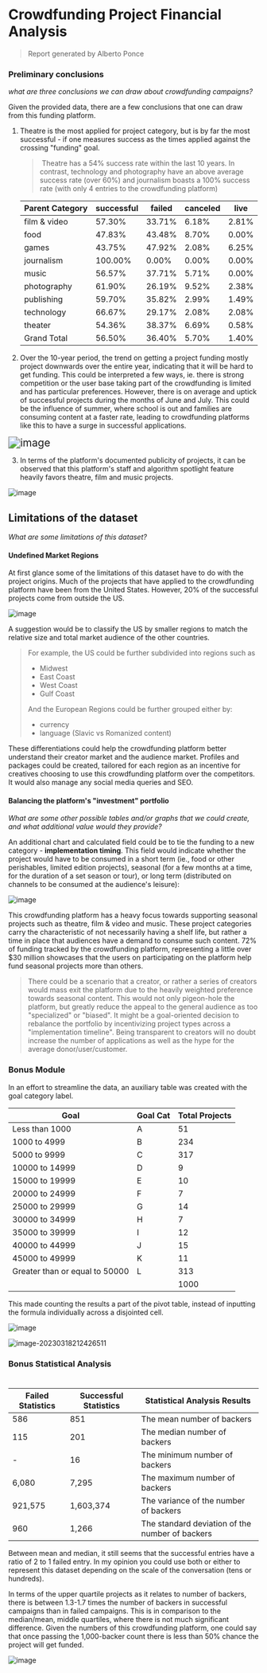 # Crowdfunding Project Financial Analysis

> Report generated by Alberto Ponce

### Preliminary conclusions 

*what are three conclusions we can draw about crowdfunding campaigns?*

Given the provided data, there are a few conclusions that one can draw from this funding platform. 

1. Theatre is the most applied for project category, but is by far the most successful - if one measures success as the times applied against the crossing "funding"  goal.  

   > ​	Theatre has a 54% success rate within the last 10 years. In contrast, technology and photography have an above average success rate (over 60%) and journalism boasts a 100% success rate (with only 4 entries to the crowdfunding platform)

   | Parent Category | successful | failed | canceled | live  |
   | --------------- | ---------- | ------ | -------- | ----- |
   | film & video    | 57.30%     | 33.71% | 6.18%    | 2.81% |
   | food            | 47.83%     | 43.48% | 8.70%    | 0.00% |
   | games           | 43.75%     | 47.92% | 2.08%    | 6.25% |
   | journalism      | 100.00%    | 0.00%  | 0.00%    | 0.00% |
   | music           | 56.57%     | 37.71% | 5.71%    | 0.00% |
   | photography     | 61.90%     | 26.19% | 9.52%    | 2.38% |
   | publishing      | 59.70%     | 35.82% | 2.99%    | 1.49% |
   | technology      | 66.67%     | 29.17% | 2.08%    | 2.08% |
   | theater         | 54.36%     | 38.37% | 6.69%    | 0.58% |
   | Grand Total     | 56.50%     | 36.40% | 5.70%    | 1.40% |

2.  Over the 10-year period, the trend on getting a project funding mostly project downwards over the entire year, indicating that it will be hard to get funding. This could be interpreted a few ways, ie. there is strong competition or the user base taking part of the crowdfunding is limited and has particular preferences. However, there is on average and uptick of successful projects during the months of June and July. This could be the influence of summer, where school is out and families are consuming content at a faster rate, leading to crowdfunding platforms like this to have a surge in successful applications.

<img src="Pictures/WC01_outcomebymonth.png" alt="image" style="zoom:150%;" />



3.  In terms of the platform's documented publicity of projects, it can be observed that this platform's staff and algorithm spotlight feature heavily favors theatre, film and music projects.

   ![image](Pictures/WC01_staffpick.png)



## Limitations of the dataset

*What are some limitations of this dataset?*

#### Undefined Market Regions

At first glance some of the limitations of this dataset have to do with the project origins. Much of the projects that have applied to the crowdfunding platform have been from the United States. However, 20% of the successful projects come from outside the US. 

![image](Pictures/WC01_bycountry.png)

A suggestion would be to classify the US by smaller regions to match the relative size and total market audience of the other countries. 

> For example, the US could be further subdivided into regions such as
>
> - Midwest
> - East Coast
> - West Coast
> - Gulf Coast
>
> And the European Regions could be further grouped either by:
>
> - currency
> - language (Slavic vs Romanized content)

These differentiations could help the crowdfunding platform better understand their creator market and the audience market. Profiles and packages could be created, tailored for each region as an incentive for creatives choosing to use this crowdfunding platform over the competitors. It would also manage any social media queries and SEO.

#### Balancing the platform's "investment" portfolio

*What are some other possible tables and/or graphs that we could create, and what additional value would they provide?*

An additional chart and calculated field could be to tie the funding to a new category - **implementation timing**. This  field would indicate whether the project would have to be consumed in a short term (ie., food or other perishables, limited edition projects), seasonal (for a few months at a time, for the duration of a set season or tour), or long term (distributed on channels to be consumed at the audience's leisure):

![image](Pictures/WC01_bytiming.png)

This crowdfunding platform has a heavy focus towards supporting seasonal projects such as theatre, film & video and music. These project categories carry the characteristic of  not necessarily having a shelf life, but rather a time in place that audiences have a demand to consume such content. 72% of funding tracked by the crowdfunding platform, representing a little over $30 million showcases that the users on participating on the platform help fund seasonal projects more than others. 

> There could be a scenario that a creator, or rather a series of creators would mass exit the platform due to the heavily weighted preference towards seasonal content. This would not only pigeon-hole the platform, but greatly reduce the appeal to the general audience as too "specialized" or "biased". It might be a goal-oriented decision to rebalance the portfolio by incentivizing project types across a  "implementation timeline". Being transparent to creators will no doubt increase the number of applications as well as the hype for the average donor/user/customer.



### Bonus Module

In an effort to streamline the data, an auxiliary table was created with the goal category label. 

| **Goal**                        | **Goal  Cat** | **Total  Projects** |
| ------------------------------- | ------------- | ------------------- |
| Less than 1000                  | A             | 51                  |
| 1000 to 4999                    | B             | 234                 |
| 5000 to 9999                    | C             | 317                 |
| 10000 to 14999                  | D             | 9                   |
| 15000 to 19999                  | E             | 10                  |
| 20000 to 24999                  | F             | 7                   |
| 25000 to 29999                  | G             | 14                  |
| 30000 to 34999                  | H             | 7                   |
| 35000 to 39999                  | I             | 12                  |
| 40000 to 44999                  | J             | 15                  |
| 45000 to 49999                  | K             | 11                  |
| Greater than or equal  to 50000 | L             | 313                 |
|                                 |               | 1000                |

This made counting the results a part of the pivot table, instead of inputting the formula individually across a disjointed cell. 

![image](Pictures/WC01_bygoaloutcome.png)

![image-20230318212426511](Pictures\WC01_graphoutcomebygoals)

### Bonus Statistical Analysis

#  

| **Failed Statistics** | **Successful Statistics** | **Statistical Analysis  Results**               |
| --------------------- | ------------------------- | ----------------------------------------------- |
| 586                   | 851                       | The mean number of backers                      |
| 115                   | 201                       | The median number of backers                    |
| -                     | 16                        | The minimum number of backers                   |
| 6,080                 | 7,295                     | The maximum number of backers                   |
| 921,575               | 1,603,374                 | The variance of the number of backers           |
| 960                   | 1,266                     | The standard deviation of the number of backers |

Between mean and median, it still seems that the successful entries have a ratio of 2 to 1 failed entry. In my opinion you could use both or either to represent this dataset depending on the scale of the conversation (tens or hundreds). 

In terms of the upper quartile projects as it relates to number of backers, there is between 1.3-1.7 times the number of backers in successful campaigns than in failed campaigns. This is in comparison to the median/mean, middle quartiles, where there is not much significant difference. Given the numbers of this crowdfunding platform, one could say that once passing the 1,000-backer count there is less than 50% chance the project will get funded.

![image](Pictures/WC01_statistics.png)